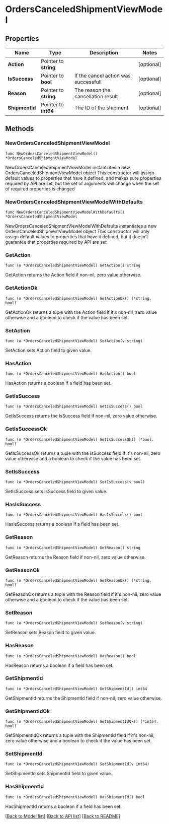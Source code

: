 # OrdersCanceledShipmentViewModel

## Properties

Name | Type | Description | Notes
------------ | ------------- | ------------- | -------------
**Action** | Pointer to **string** |  | [optional] 
**IsSuccess** | Pointer to **bool** | If the cancel action was successfull | [optional] 
**Reason** | Pointer to **string** | The reason the cancellation result | [optional] 
**ShipmentId** | Pointer to **int64** | The ID of the shipment | [optional] 

## Methods

### NewOrdersCanceledShipmentViewModel

`func NewOrdersCanceledShipmentViewModel() *OrdersCanceledShipmentViewModel`

NewOrdersCanceledShipmentViewModel instantiates a new OrdersCanceledShipmentViewModel object
This constructor will assign default values to properties that have it defined,
and makes sure properties required by API are set, but the set of arguments
will change when the set of required properties is changed

### NewOrdersCanceledShipmentViewModelWithDefaults

`func NewOrdersCanceledShipmentViewModelWithDefaults() *OrdersCanceledShipmentViewModel`

NewOrdersCanceledShipmentViewModelWithDefaults instantiates a new OrdersCanceledShipmentViewModel object
This constructor will only assign default values to properties that have it defined,
but it doesn't guarantee that properties required by API are set

### GetAction

`func (o *OrdersCanceledShipmentViewModel) GetAction() string`

GetAction returns the Action field if non-nil, zero value otherwise.

### GetActionOk

`func (o *OrdersCanceledShipmentViewModel) GetActionOk() (*string, bool)`

GetActionOk returns a tuple with the Action field if it's non-nil, zero value otherwise
and a boolean to check if the value has been set.

### SetAction

`func (o *OrdersCanceledShipmentViewModel) SetAction(v string)`

SetAction sets Action field to given value.

### HasAction

`func (o *OrdersCanceledShipmentViewModel) HasAction() bool`

HasAction returns a boolean if a field has been set.

### GetIsSuccess

`func (o *OrdersCanceledShipmentViewModel) GetIsSuccess() bool`

GetIsSuccess returns the IsSuccess field if non-nil, zero value otherwise.

### GetIsSuccessOk

`func (o *OrdersCanceledShipmentViewModel) GetIsSuccessOk() (*bool, bool)`

GetIsSuccessOk returns a tuple with the IsSuccess field if it's non-nil, zero value otherwise
and a boolean to check if the value has been set.

### SetIsSuccess

`func (o *OrdersCanceledShipmentViewModel) SetIsSuccess(v bool)`

SetIsSuccess sets IsSuccess field to given value.

### HasIsSuccess

`func (o *OrdersCanceledShipmentViewModel) HasIsSuccess() bool`

HasIsSuccess returns a boolean if a field has been set.

### GetReason

`func (o *OrdersCanceledShipmentViewModel) GetReason() string`

GetReason returns the Reason field if non-nil, zero value otherwise.

### GetReasonOk

`func (o *OrdersCanceledShipmentViewModel) GetReasonOk() (*string, bool)`

GetReasonOk returns a tuple with the Reason field if it's non-nil, zero value otherwise
and a boolean to check if the value has been set.

### SetReason

`func (o *OrdersCanceledShipmentViewModel) SetReason(v string)`

SetReason sets Reason field to given value.

### HasReason

`func (o *OrdersCanceledShipmentViewModel) HasReason() bool`

HasReason returns a boolean if a field has been set.

### GetShipmentId

`func (o *OrdersCanceledShipmentViewModel) GetShipmentId() int64`

GetShipmentId returns the ShipmentId field if non-nil, zero value otherwise.

### GetShipmentIdOk

`func (o *OrdersCanceledShipmentViewModel) GetShipmentIdOk() (*int64, bool)`

GetShipmentIdOk returns a tuple with the ShipmentId field if it's non-nil, zero value otherwise
and a boolean to check if the value has been set.

### SetShipmentId

`func (o *OrdersCanceledShipmentViewModel) SetShipmentId(v int64)`

SetShipmentId sets ShipmentId field to given value.

### HasShipmentId

`func (o *OrdersCanceledShipmentViewModel) HasShipmentId() bool`

HasShipmentId returns a boolean if a field has been set.


[[Back to Model list]](../README.md#documentation-for-models) [[Back to API list]](../README.md#documentation-for-api-endpoints) [[Back to README]](../README.md)


